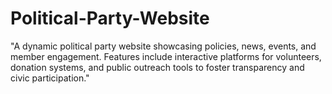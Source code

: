 # Political-Party-Website
"A dynamic political party website showcasing policies, news, events, and member engagement. Features include interactive platforms for volunteers, donation systems, and public outreach tools to foster transparency and civic participation."

